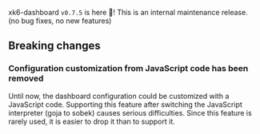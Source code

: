 xk6-dashboard `v0.7.5` is here 🎉! This is an internal maintenance release.
(no bug fixes, no new features)

## Breaking changes

### Configuration customization from JavaScript code has been removed

Until now, the dashboard configuration could be customized with a JavaScript code. Supporting this feature after switching the JavaScript interpreter (goja to sobek) causes serious difficulties. Since this feature is rarely used, it is easier to drop it than to support it.
